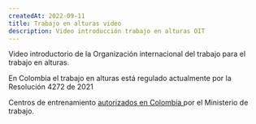 ```yaml
---
createdAt: 2022-09-11
title: Trabajo en alturas video
description: Video introducción trabajo en alturas OIT
---
```

V﻿ideo introductorio de la Organización internacional del trabajo para el trabajo en alturas.

E﻿n Colombia el trabajo en alturas está regulado actualmente por la Resolución 4272 de 2021

C﻿entros de entrenamiento [autorizados en Colombia ](https://app2.mintrabajo.gov.co/CentrosEntrenamiento/oferentes.aspx) por el Ministerio de trabajo.